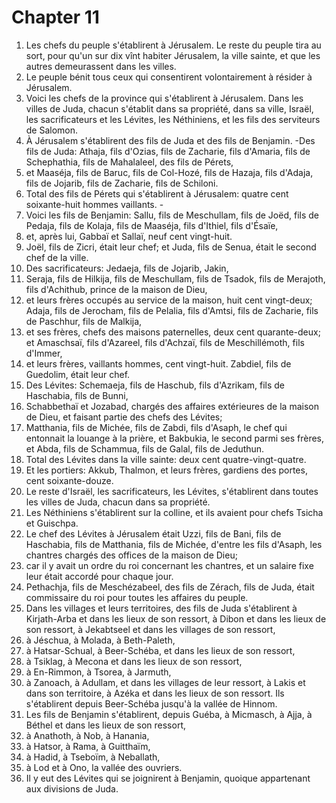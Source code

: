# Chapter 11

1. Les chefs du peuple s'établirent à Jérusalem. Le reste du peuple tira au sort, pour qu'un sur dix vînt habiter Jérusalem, la ville sainte, et que les autres demeurassent dans les villes.
2. Le peuple bénit tous ceux qui consentirent volontairement à résider à Jérusalem.
3. Voici les chefs de la province qui s'établirent à Jérusalem. Dans les villes de Juda, chacun s'établit dans sa propriété, dans sa ville, Israël, les sacrificateurs et les Lévites, les Néthiniens, et les fils des serviteurs de Salomon.
4. À Jérusalem s'établirent des fils de Juda et des fils de Benjamin. -Des fils de Juda: Athaja, fils d'Ozias, fils de Zacharie, fils d'Amaria, fils de Schephathia, fils de Mahalaleel, des fils de Pérets,
5. et Maaséja, fils de Baruc, fils de Col-Hozé, fils de Hazaja, fils d'Adaja, fils de Jojarib, fils de Zacharie, fils de Schiloni.
6. Total des fils de Pérets qui s'établirent à Jérusalem: quatre cent soixante-huit hommes vaillants. -
7. Voici les fils de Benjamin: Sallu, fils de Meschullam, fils de Joëd, fils de Pedaja, fils de Kolaja, fils de Maaséja, fils d'Ithiel, fils d'Ésaïe,
8. et, après lui, Gabbaï et Sallaï, neuf cent vingt-huit.
9. Joël, fils de Zicri, était leur chef; et Juda, fils de Senua, était le second chef de la ville.
10. Des sacrificateurs: Jedaeja, fils de Jojarib, Jakin,
11. Seraja, fils de Hilkija, fils de Meschullam, fils de Tsadok, fils de Merajoth, fils d'Achithub, prince de la maison de Dieu,
12. et leurs frères occupés au service de la maison, huit cent vingt-deux; Adaja, fils de Jerocham, fils de Pelalia, fils d'Amtsi, fils de Zacharie, fils de Paschhur, fils de Malkija,
13. et ses frères, chefs des maisons paternelles, deux cent quarante-deux; et Amaschsaï, fils d'Azareel, fils d'Achzaï, fils de Meschillémoth, fils d'Immer,
14. et leurs frères, vaillants hommes, cent vingt-huit. Zabdiel, fils de Guedolim, était leur chef.
15. Des Lévites: Schemaeja, fils de Haschub, fils d'Azrikam, fils de Haschabia, fils de Bunni,
16. Schabbethaï et Jozabad, chargés des affaires extérieures de la maison de Dieu, et faisant partie des chefs des Lévites;
17. Matthania, fils de Michée, fils de Zabdi, fils d'Asaph, le chef qui entonnait la louange à la prière, et Bakbukia, le second parmi ses frères, et Abda, fils de Schammua, fils de Galal, fils de Jeduthun.
18. Total des Lévites dans la ville sainte: deux cent quatre-vingt-quatre.
19. Et les portiers: Akkub, Thalmon, et leurs frères, gardiens des portes, cent soixante-douze.
20. Le reste d'Israël, les sacrificateurs, les Lévites, s'établirent dans toutes les villes de Juda, chacun dans sa propriété.
21. Les Néthiniens s'établirent sur la colline, et ils avaient pour chefs Tsicha et Guischpa.
22. Le chef des Lévites à Jérusalem était Uzzi, fils de Bani, fils de Haschabia, fils de Matthania, fils de Michée, d'entre les fils d'Asaph, les chantres chargés des offices de la maison de Dieu;
23. car il y avait un ordre du roi concernant les chantres, et un salaire fixe leur était accordé pour chaque jour.
24. Pethachja, fils de Meschézabeel, des fils de Zérach, fils de Juda, était commissaire du roi pour toutes les affaires du peuple.
25. Dans les villages et leurs territoires, des fils de Juda s'établirent à Kirjath-Arba et dans les lieux de son ressort, à Dibon et dans les lieux de son ressort, à Jekabtseel et dans les villages de son ressort,
26. à Jéschua, à Molada, à Beth-Paleth,
27. à Hatsar-Schual, à Beer-Schéba, et dans les lieux de son ressort,
28. à Tsiklag, à Mecona et dans les lieux de son ressort,
29. à En-Rimmon, à Tsorea, à Jarmuth,
30. à Zanoach, à Adullam, et dans les villages de leur ressort, à Lakis et dans son territoire, à Azéka et dans les lieux de son ressort. Ils s'établirent depuis Beer-Schéba jusqu'à la vallée de Hinnom.
31. Les fils de Benjamin s'établirent, depuis Guéba, à Micmasch, à Ajja, à Béthel et dans les lieux de son ressort,
32. à Anathoth, à Nob, à Hanania,
33. à Hatsor, à Rama, à Guitthaïm,
34. à Hadid, à Tseboïm, à Neballath,
35. à Lod et à Ono, la vallée des ouvriers.
36. Il y eut des Lévites qui se joignirent à Benjamin, quoique appartenant aux divisions de Juda.

